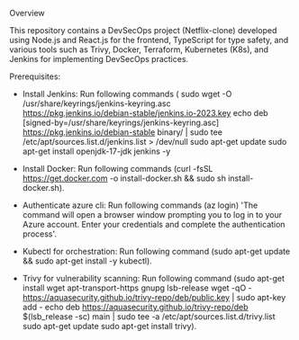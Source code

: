 Overview

This repository contains a DevSecOps project (Netflix-clone) developed using Node.js and React.js for the frontend, TypeScript for type safety, and various tools such as Trivy, Docker, Terraform, Kubernetes (K8s), and Jenkins for implementing DevSecOps practices.

Prerequisites:

* Install Jenkins:
  Run following commands
   ( sudo wget -O /usr/share/keyrings/jenkins-keyring.asc \
     https://pkg.jenkins.io/debian-stable/jenkins.io-2023.key
     echo deb [signed-by=/usr/share/keyrings/jenkins-keyring.asc] \
     https://pkg.jenkins.io/debian-stable binary/ | sudo tee \
     /etc/apt/sources.list.d/jenkins.list > /dev/null
     sudo apt-get update
     sudo apt-get install openjdk-17-jdk  jenkins -y

* Install Docker: 
  Run following commands
   (curl -fsSL https://get.docker.com -o install-docker.sh && sudo sh install-docker.sh).

* Authenticate azure cli: 
  Run following commands
   (az login) 'The command will open a browser window prompting you to log in to your Azure account. Enter your credentials and complete the authentication process'.

* Kubectl for orchestration:
  Run following command 
   (sudo apt-get update && sudo apt-get install -y kubectl).

* Trivy for vulnerability scanning:
  Run following command
   (sudo apt-get install wget apt-transport-https gnupg lsb-release
    wget -qO - https://aquasecurity.github.io/trivy-repo/deb/public.key | sudo apt-key add -
    echo deb https://aquasecurity.github.io/trivy-repo/deb $(lsb_release -sc) main | sudo tee -a /etc/apt/sources.list.d/trivy.list
    sudo apt-get update
    sudo apt-get install trivy).


 
